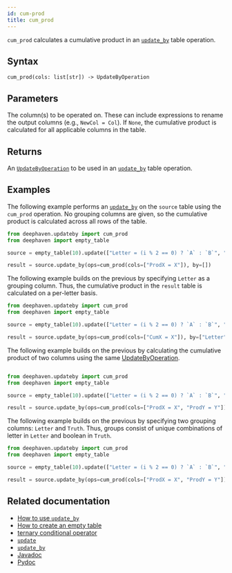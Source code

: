 ```yaml
---
id: cum-prod
title: cum_prod
---
```


`cum_prod` calculates a cumulative product in an [`update_by`](./updateBy.md) table operation.

## Syntax

```
cum_prod(cols: list[str]) -> UpdateByOperation
```

## Parameters

<ParamTable>
<Param name="cols" type="list[str]">

The column(s) to be operated on. These can include expressions to rename the output columns (e.g., `NewCol = Col`). If `None`, the cumulative product is calculated for all applicable columns in the table.

</Param>
</ParamTable>

## Returns

An [`UpdateByOperation`](./updateBy.md#parameters) to be used in an [`update_by`](./updateBy.md) table operation.

## Examples

The following example performs an [`update_by`](./updateBy.md) on the `source` table using the `cum_prod` operation. No grouping columns are given, so the cumulative product is calculated across all rows of the table.

```python order=result,source
from deephaven.updateby import cum_prod
from deephaven import empty_table

source = empty_table(10).update(["Letter = (i % 2 == 0) ? `A` : `B`", "X = i + 1"])

result = source.update_by(ops=cum_prod(cols=["ProdX = X"]), by=[])
```

The following example builds on the previous by specifying `Letter` as a grouping column. Thus, the cumulative product in the `result` table is calculated on a per-letter basis.

```python order=result,source
from deephaven.updateby import cum_prod
from deephaven import empty_table

source = empty_table(10).update(["Letter = (i % 2 == 0) ? `A` : `B`", "X = i + 1"])

result = source.update_by(ops=cum_prod(cols=["CumX = X"]), by=["Letter"])
```

The following example builds on the previous by calculating the cumulative product of two columns using the same [UpdateByOperation](./updateBy.md#parameters).

```python order=result,source

from deephaven.updateby import cum_prod
from deephaven import empty_table

source = empty_table(10).update(["Letter = (i % 2 == 0) ? `A` : `B`", "X = i + 1", "Y = randomInt(1, 7)"])

result = source.update_by(ops=cum_prod(cols=["ProdX = X", "ProdY = Y"]), by=["Letter"])
```

The following example builds on the previous by specifying two grouping columns: `Letter` and `Truth`. Thus, groups consist of unique combinations of letter in `Letter` and boolean in `Truth`.

```python order=result,source
from deephaven.updateby import cum_prod
from deephaven import empty_table

source = empty_table(10).update(["Letter = (i % 2 == 0) ? `A` : `B`", "Truth = randomBool()", "X = i + 1", "Y = randomInt(1, 7)"])

result = source.update_by(ops=cum_prod(cols=["ProdX = X", "ProdY = Y"]), by=["Letter", "Truth"])
```

## Related documentation

- [How to use `update_by`](../../../how-to-guides/use-update-by.md)
- [How to create an empty table](../../../how-to-guides/empty-table.md)
- [ternary conditional operator](../../query-language/control-flow/ternary-if.md)
- [`update`](../select/update.md)
- [`update_by`](./updateBy.md)
- [Javadoc](<https://deephaven.io/core/javadoc/io/deephaven/api/updateby/UpdateByOperation.html#CumProd(java.lang.String...)>)
- [Pydoc](https://deephaven.io/core/pydoc/code/deephaven.updateby.html#deephaven.updateby.cum_prod)
